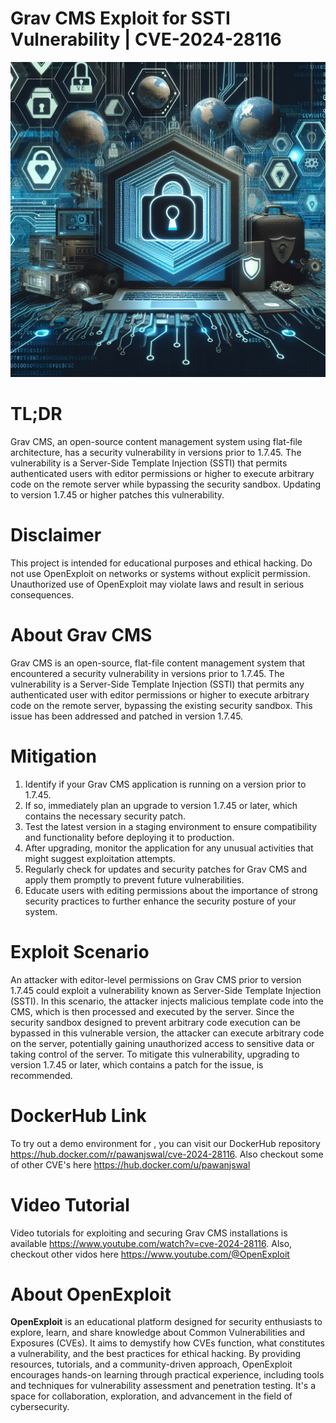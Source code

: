 # Grav CMS Exploit for SSTI Vulnerability | CVE-2024-28116
![CVE-2024-28116](https://raw.githubusercontent.com/pawanjswal/pawanjswal.github.io/master/cve-2024-28116/assets/thumbnail.jpg)

# TL;DR
Grav CMS, an open-source content management system using flat-file architecture, has a security vulnerability in versions prior to 1.7.45. The vulnerability is a Server-Side Template Injection (SSTI) that permits authenticated users with editor permissions or higher to execute arbitrary code on the remote server while bypassing the security sandbox. Updating to version 1.7.45 or higher patches this vulnerability.

# Disclaimer
This project is intended for educational purposes and ethical hacking. Do not use OpenExploit on networks or systems without explicit permission. Unauthorized use of OpenExploit may violate laws and result in serious consequences.

# About Grav CMS
Grav CMS is an open-source, flat-file content management system that encountered a security vulnerability in versions prior to 1.7.45. The vulnerability is a Server-Side Template Injection (SSTI) that permits any authenticated user with editor permissions or higher to execute arbitrary code on the remote server, bypassing the existing security sandbox. This issue has been addressed and patched in version 1.7.45.

# Mitigation
1. Identify if your Grav CMS application is running on a version prior to 1.7.45.
2. If so, immediately plan an upgrade to version 1.7.45 or later, which contains the necessary security patch.
3. Test the latest version in a staging environment to ensure compatibility and functionality before deploying it to production.
4. After upgrading, monitor the application for any unusual activities that might suggest exploitation attempts.
5. Regularly check for updates and security patches for Grav CMS and apply them promptly to prevent future vulnerabilities.
6. Educate users with editing permissions about the importance of strong security practices to further enhance the security posture of your system.

# Exploit Scenario
An attacker with editor-level permissions on Grav CMS prior to version 1.7.45 could exploit a vulnerability known as Server-Side Template Injection (SSTI). In this scenario, the attacker injects malicious template code into the CMS, which is then processed and executed by the server. Since the security sandbox designed to prevent arbitrary code execution can be bypassed in this vulnerable version, the attacker can execute arbitrary code on the server, potentially gaining unauthorized access to sensitive data or taking control of the server. To mitigate this vulnerability, upgrading to version 1.7.45 or later, which contains a patch for the issue, is recommended.

# DockerHub Link
To try out a demo environment for , you can visit our DockerHub repository https://hub.docker.com/r/pawanjswal/cve-2024-28116. Also checkout some of other CVE's here https://hub.docker.com/u/pawanjswal

# Video Tutorial
Video tutorials for exploiting  and securing Grav CMS installations is available https://www.youtube.com/watch?v=cve-2024-28116. Also, checkout other vidos here https://www.youtube.com/@OpenExploit

# About OpenExploit
**OpenExploit** is an educational platform designed for security enthusiasts to explore, learn, and share knowledge about Common Vulnerabilities and Exposures (CVEs). It aims to demystify how CVEs function, what constitutes a vulnerability, and the best practices for ethical hacking. By providing resources, tutorials, and a community-driven approach, OpenExploit encourages hands-on learning through practical experience, including tools and techniques for vulnerability assessment and penetration testing. It's a space for collaboration, exploration, and advancement in the field of cybersecurity.
